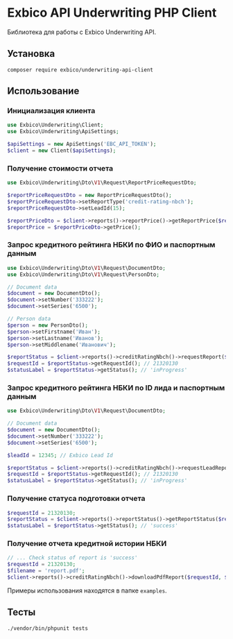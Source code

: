 # Exbico API Underwriting PHP Client

Библиотека для работы с Exbico Underwriting API.

## Установка
```
composer require exbico/underwriting-api-client
```

## Использование

### Инициализация клиента
```php
use Exbico\Underwriting\Client;
use Exbico\Underwriting\ApiSettings;

$apiSettings = new ApiSettings('EBC_API_TOKEN');
$client = new Client($apiSettings);
```

### Получение стоимости отчета
```php
use Exbico\Underwriting\Dto\V1\Request\ReportPriceRequestDto;

$reportPriceRequestDto = new ReportPriceRequestDto();
$reportPriceRequestDto->setReportType('credit-rating-nbch');
$reportPriceRequestDto->setLeadId(15);

$reportPriceDto = $client->reports()->reportPrice()->getReportPrice($reportPriceRequestDto);
$reportPrice = $reportPriceDto->getPrice();
```

### Запрос кредитного рейтинга НБКИ по ФИО и паспортным данным
```php
use Exbico\Underwriting\Dto\V1\Request\DocumentDto;
use Exbico\Underwriting\Dto\V1\Request\PersonDto;

// Document data
$document = new DocumentDto();
$document->setNumber('333222');
$document->setSeries('6500');

// Person data
$person = new PersonDto();
$person->setFirstname('Иван');
$person->setLastname('Иванов');
$person->setMiddlename('Иванович');

$reportStatus = $client->reports()->creditRatingNbch()->requestReport($person, $document);
$requestId = $reportStatus->getRequestId(); // 21320130
$statusLabel = $reportStatus->getStatus(); // 'inProgress'
```

### Запрос кредитного рейтинга НБКИ по ID лида и паспортным данным
```php
use Exbico\Underwriting\Dto\V1\Request\DocumentDto;

// Document data
$document = new DocumentDto();
$document->setNumber('333222');
$document->setSeries('6500');

$leadId = 12345; // Exbico Lead Id

$reportStatus = $client->reports()->creditRatingNbch()->requestLeadReport($leadId, $document);
$requestId = $reportStatus->getRequestId(); // 21320130
$statusLabel = $reportStatus->getStatus(); // 'inProgress'
```

### Получение статуса подготовки отчета
```php
$requestId = 21320130;
$reportStatus = $client->reports()->reportStatus()->getReportStatus($requestId);
$statusLabel = $reportStatus->getStatus(); // 'success'
```
### Получение отчета кредитной истории НБКИ
```php
// ... Check status of report is 'success' 
$requestId = 21320130;
$filename = 'report.pdf';
$client->reports()->creditRatingNbch()->downloadPdfReport($requestId, $filename);
```

Примеры использования находятся в папке `examples`.

## Тесты
```
./vendor/bin/phpunit tests
```
